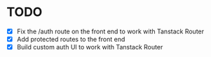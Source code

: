 # TODO

- [x] Fix the /auth route on the front end to work with Tanstack Router
- [x] Add protected routes to the front end
- [x] Build custom auth UI to work with Tanstack Router

